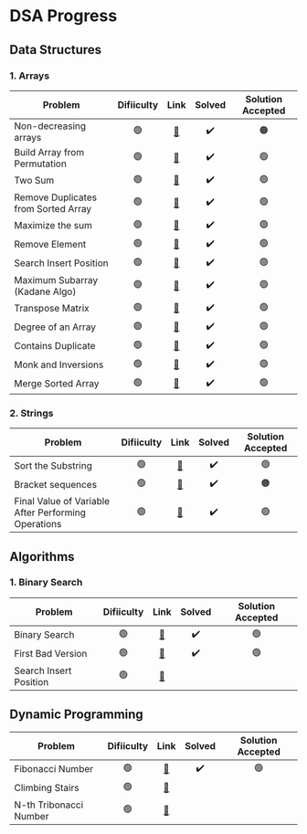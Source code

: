 # DSA Progress

## Data Structures
### 1. Arrays
| Problem                |Difiiculty| Link           | Solved | Solution Accepted |
| ---------------------- |:-------------:|:-------------:|:-------------:|:-------------:|
| Non-decreasing arrays  |🟢| [🔗](https://www.hackerearth.com/practice/data-structures/arrays/1-d/practice-problems/algorithm/make-it-non-decreasing-7d3391fd/) |✔️|🟠|
| Build Array from Permutation  |🟢| [🔗](https://leetcode.com/problems/build-array-from-permutation/) |✔️|🟢|
| Two Sum  |🟢| [🔗](https://leetcode.com/problems/two-sum/) |✔️|🟢|
| Remove Duplicates from Sorted Array  |🟢| [🔗](https://leetcode.com/problems/remove-duplicates-from-sorted-array/) |✔️|🟢|
| Maximize the sum  |🟢| [🔗](https://www.hackerearth.com/practice/data-structures/arrays/1-d/practice-problems/algorithm/maximize-sum-0423b95e/) |✔️|🟢|
| Remove Element  |🟢| [🔗](https://leetcode.com/problems/remove-element/) |✔️|🟢|
| Search Insert Position  |🟢| [🔗](https://leetcode.com/problems/search-insert-position/) |✔️|🟢|
| Maximum Subarray (Kadane Algo) |🟢| [🔗](https://leetcode.com/problems/maximum-subarray/) |✔️|🟢|
| Transpose Matrix  |🟢| [🔗](https://www.hackerearth.com/practice/data-structures/arrays/multi-dimensional/tutorial/) |✔️|🟢|
| Degree of an Array |🟢| [🔗](https://leetcode.com/problems/degree-of-an-array/) |✔️|🟢|
| Contains Duplicate |🟢| [🔗](https://leetcode.com/problems/contains-duplicate/) |✔️|🟢|
| Monk and Inversions |🟢| [🔗](https://www.hackerearth.com/practice/codemonk/) |✔️|🟢|
| Merge Sorted Array |🟢| [🔗](https://leetcode.com/problems/merge-sorted-array/) |✔️|🟢|

### 2. Strings
| Problem                |Difiiculty| Link           | Solved | Solution Accepted |
| ---------------------- |:-------------:|:-------------:|:-------------:|:-------------:|
| Sort the Substring  |🟢| [🔗](https://www.hackerearth.com/practice/algorithms/string-algorithm/basics-of-string-manipulation/tutorial/) |✔️|🟢|
| Bracket sequences  |🟢| [🔗](https://www.hackerearth.com/practice/data-structures/arrays/1-d/practice-problems/algorithm/bracket-sequence-1-40eab940/) |✔️|🟠|
| Final Value of Variable After Performing Operations  |🟢| [🔗](https://leetcode.com/problems/final-value-of-variable-after-performing-operations/) |✔️|🟢|

## Algorithms
### 1. Binary Search
| Problem                |Difiiculty| Link           | Solved | Solution Accepted |
| ---------------------- |:-------------:|:-------------:|:-------------:|:-------------:|
| Binary Search  |🟢| [🔗](https://leetcode.com/problems/binary-search/) |✔️|🟢|
| First Bad Version  |🟢| [🔗](https://leetcode.com/problems/first-bad-version/) |✔️|🟢|
| Search Insert Position  |🟢| [🔗](https://leetcode.com/problems/search-insert-position/) |||

## Dynamic Programming
| Problem                |Difiiculty| Link           | Solved | Solution Accepted |
| ---------------------- |:-------------:|:-------------:|:-------------:|:-------------:|
| Fibonacci Number  |🟢| [🔗](https://leetcode.com/problems/fibonacci-number/) |✔️|🟢|
| Climbing Stairs  |🟢| [🔗](https://leetcode.com/problems/climbing-stairs/) |||
| N-th Tribonacci Number  |🟢| [🔗](https://leetcode.com/problems/n-th-tribonacci-number/) |||
